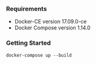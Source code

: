 ### Requirements
* Docker-CE version 17.09.0-ce
* Docker Compose version 1.14.0

### Getting Started

```
docker-compose up --build
```

